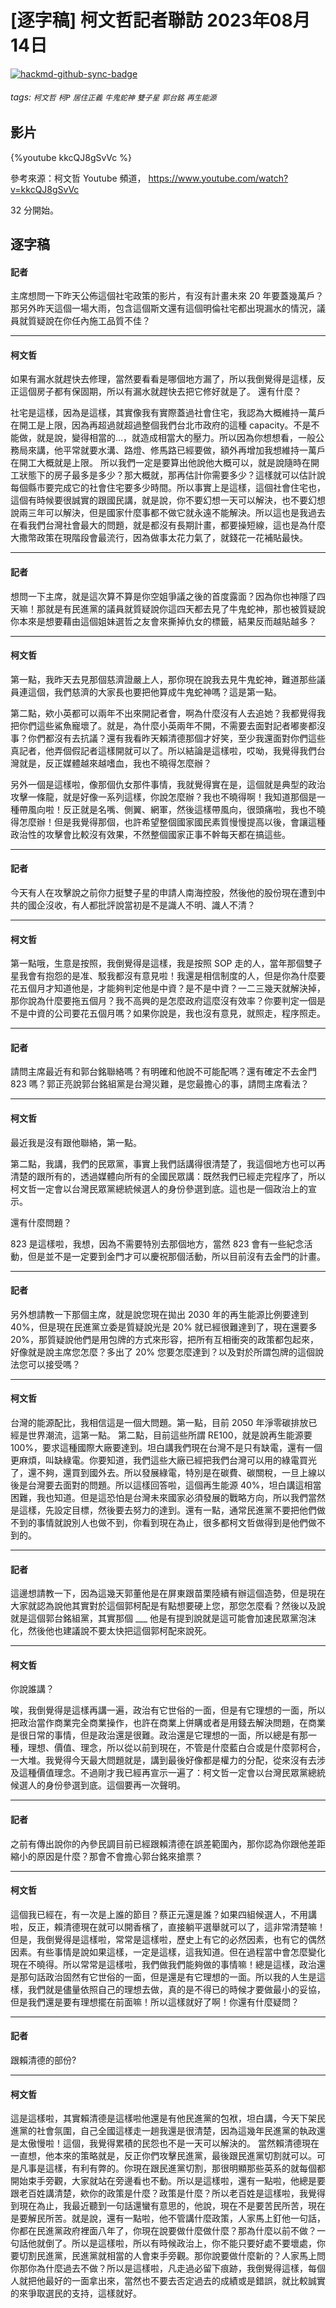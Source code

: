 # [逐字稿] 柯文哲記者聯訪 2023年08月14日

[![hackmd-github-sync-badge](https://hackmd.io/IxGcjdfnQHCbMDN_LpXxfA/badge)](https://hackmd.io/IxGcjdfnQHCbMDN_LpXxfA)


###### tags: `柯文哲` `柯P` `居住正義` `牛鬼蛇神` `雙子星` `郭台銘` `再生能源`

## 影片

{%youtube kkcQJ8gSvVc %}

參考來源：柯文哲 Youtube 頻道， https://www.youtube.com/watch?v=kkcQJ8gSvVc

32 分開始。


## 逐字稿

#### 記者

主席想問一下昨天公佈這個社宅政策的影片，有沒有計畫未來 20 年要蓋幾萬戶？那另外昨天這個一場大雨，包含這個斯文還有這個明倫社宅都出現漏水的情況，議員就質疑說在你任內施工品質不佳？ 

---

#### 柯文哲

如果有漏水就趕快去修理，當然要看看是哪個地方漏了，所以我倒覺得是這樣，反正這個房子都有保固期，所以有漏水就趕快去把它修好就是了。 還有什麼？

社宅是這樣，因為是這樣，其實像我有實際蓋過社會住宅，我認為大概維持一萬戶在開工是上限，因為再超過就超過整個我們台北市政府的這種 capacity。不是不能做，就是說，變得相當的…，就造成相當大的壓力。所以因為你想想看，一般公務局來講，他平常就要水溝、路燈、修馬路已經要做，額外再增加我想維持一萬戶在開工大概就是上限。 所以我們一定是要算出他說他大概可以，就是說隨時在開工狀態下的房子最多是多少？那大概就，那再估計你需要多少？這樣就可以估計說每個縣市要完成它的社會住宅要多少時間。所以事實上是這樣，這個社會住宅也，這個有時候要很誠實的跟國民講，就是說，你不要幻想一天可以解決，也不要幻想說兩三年可以解決，但是國家什麼事都不做它就永遠不能解決。所以這也是我過去在看我們台灣社會最大的問題，就是都沒有長期計畫，都要操短線，這也是為什麼大撒幣政策在現階段會最流行，因為做事太花力氣了，就錢花一花補貼最快。

---

#### 記者

想問一下主席，就是這次算不算是你空姐爭議之後的首度露面？因為你也神隱了四天嘛！那就是有民進黨的議員就質疑說你這四天都去見了牛鬼蛇神，那也被質疑說你本來是想要藉由這個姐妹選哲之友會來撕掉仇女的標籤，結果反而越貼越多？ 

---

#### 柯文哲

第一點，我昨天去見那個慈濟證嚴上人，那你現在說我去見牛鬼蛇神，難道那些議員連這個，我們慈濟的大家長也要把他算成牛鬼蛇神嗎？這是第一點。

第二點，欸小英都可以兩年不出來開記者會，啊為什麼沒有人去追她？我都覺得我把你們這些鯊魚寵壞了。就是，為什麼小英兩年不開，不需要去面對記者嘟麥都沒事？你們都沒有去抗議？還有我看昨天賴清德那個才好笑，至少我還面對你們這些真記者，他弄個假記者這樣開就可以了。所以結論是這樣啦，哎呦，我覺得我們台灣就是，反正媒體越來越嗜血，我也不曉得怎麼辦？

另外一個是這樣啦，像那個仇女那件事情，我就覺得實在是，這個就是典型的政治攻擊一條龍，就是好像一系列這樣，你說怎麼辦？我也不曉得啊！我知道那個是一種帶風向啦！反正就是名嘴、側翼、網軍，然後這樣帶風向，很頭痛啦，我也不曉得怎麼辦！但是我覺得那個，也許希望整個國家國民素質慢慢提高以後，會讓這種政治性的攻擊會比較沒有效果，不然整個國家正事不幹每天都在搞這些。 

---

#### 記者

今天有人在攻擊說之前你力挺雙子星的申請人南海控股，然後他的股份現在遭到中共的國企沒收，有人都批評說當初是不是識人不明、識人不清？

---

#### 柯文哲

第一點哦，生意是按照，我倒覺得是這樣，我是按照 SOP 走的人，當年那個雙子星我會有抱怨的是准、駁我都沒有意見啦！我還是相信制度的人，但是你為什麼要花五個月才知道他是，才能夠判定他是中資？是不是中資？一二三幾天就解決掉，那你說為什麼要拖五個月？我不高興的是怎麼政府這麼沒有效率？你要判定一個是不是中資的公司要花五個月嗎？如果你說是，我也沒有意見，就照走，程序照走。

---

#### 記者

請問主席最近有和郭台銘聯絡嗎？有明確和他說不可能配嗎？還有確定不去金門 823 嗎？郭正亮說郭台銘組黨是台灣災難，是您最擔心的事，請問主席看法？ 

---

#### 柯文哲

最近我是沒有跟他聯絡，第一點。 

第二點，我講，我們的民眾黨，事實上我們話講得很清楚了，我這個地方也可以再清楚的跟所有的，透過媒體向所有的全國民眾講：既然我們已經走完程序了，所以柯文哲一定會以台灣民眾黨總統候選人的身份參選到底。這也是一個政治上的宣示。

還有什麼問題？

823 是這樣啦，我想，因為不需要特別去那個地方，當然 823 會有一些紀念活動，但是並不是一定要到金門才可以慶祝那個活動，所以目前沒有去金門的計畫。 

---

#### 記者

另外想請教一下那個主席，就是說您現在拋出 2030 年的再生能源比例要達到 40%，但是現在民進黨立委是質疑說光是 20% 就已經很難達到了，現在還要多 20%，那質疑說他們是用包牌的方式來形容，把所有互相衝突的政策都包起來，好像就是說主席您怎麼？多出了 20% 您要怎麼達到？以及對於所謂包牌的這個說法您可以接受嗎？ 

---

#### 柯文哲

台灣的能源配比，我相信這是一個大問題。第一點，目前 2050 年淨零碳排放已經是世界潮流，這第一點。 第二點，目前這些所謂 RE100，就是說再生能源要 100%，要求這種國際大廠要達到。坦白講我們現在台灣不是只有缺電，還有一個更麻煩，叫缺綠電。你要知道，我們這些大廠已經把我們台灣可以用的綠電買光了，還不夠，還買到國外去。所以發展綠電，特別是在碳費、碳關稅，一旦上線以後是台灣要去面對的問題。所以這樣回答啦，這個再生能源 40%，坦白講這相當困難，我也知道。但是這恐怕是台灣未來國家必須發展的戰略方向，所以我們當然是這樣，先設定目標，然後要去努力的達到。還有一點，通常民進黨不要把他們做不到的事情就說別人也做不到，你看到現在為止，很多都柯文哲做得到是他們做不到的。 

---

#### 記者

這邊想請教一下，因為這幾天郭董他是在屏東跟苗栗陸續有辦這個造勢，但是現在大家就認為說他其實對於這個郭柯配是有點想要硬上您，那您怎麼看？然後以及說就是這個郭台銘組黨，其實那個 ___ 他是有提到說就是這可能會加速民眾黨泡沫化，然後他也建議說不要太快把這個郭柯配來說死。 

---

#### 柯文哲

你說誰講？

唉，我倒覺得是這樣再講一遍，政治有它世俗的一面，但是有它理想的一面，所以把政治當作商業完全商業操作，也許在商業上併購或者是用錢去解決問題，在商業是很日常的事情，但是政治還是很難。政治還是它理想的一面，所以總是有那一種，理想、價值、理念，所以從以前到現在，不管是什麼藍白合或是什麼郭柯合，一大堆。我覺得今天最大問題就是，講到最後好像都是權力的分配，從來沒有去涉及這種價值理念。不過剛才我已經再宣示一遍了：柯文哲一定會以台灣民眾黨總統候選人的身份參選到底。這個要再一次聲明。 

---

#### 記者

之前有傳出說你的內參民調目前已經跟賴清德在誤差範圍內，那你認為你跟他差距縮小的原因是什麼？那會不會擔心郭台銘來搶票？ 

---

#### 柯文哲

這個我已經在，有一次是上誰的節目？蔡正元還是誰？如果四組候選人，不用講啦，反正，賴清德現在就可以開香檳了，直接躺平選舉就可以了，這非常清楚嘛！但是，我倒覺得是這樣啦，常常是這樣啦，歷史上有它的必然因素，也有它的偶然因素。有些事情是說如果這樣，一定是這樣，這我知道。但在過程當中會怎麼變化現在不曉得。所以常常是這樣啦，我們做我們能夠做的事情嘛！總是這樣，政治還是那句話政治固然有它世俗的一面，但是還是有它理想的一面。所以我的人生是這樣，我們就是儘量依照自己的理想去做，真的是不得已的時候才要做最小的妥協，但是我們還是要有理想擺在前面嘛！所以這樣就好了啊！你還有什麼疑問？ 

---

#### 記者

跟賴清德的部份? 

---

#### 柯文哲

這是這樣啦，其實賴清德是這樣啦他還是有他民進黨的包袱，坦白講，今天下架民進黨的社會氛圍，自己全國這樣走一趟我還是很清楚，因為這幾年民進黨的執政還是太傲慢啦！這個，我覺得累積的民怨也不是一天可以解決的。 當然賴清德現在一直想，他本來的策略就是，反正你們攻擊民進黨，最後跟民進黨切割就可以。可是凡事是這樣，有利有弊的。你現在跟民進黨切割，那很明顯那些英系的就每個都開始束手旁觀，大家就站在旁邊看也不動。所以是這樣啦，還有一點啦，他總是要跟老百姓講清楚，欸你的政策是什麼？政策是什麼？所以老百姓是這樣啦，我覺得到現在為止，我最近聽到一句話還蠻有意思的，他說，現在不是要苦民所苦，現在是要解民所苦。就是說，還有一點啦，他不管講什麼政策，人家馬上釘他一句話，你都在民進黨政府裡面八年了，你現在說要做什麼做什麼？那為什麼以前不做？一句話他就倒了。所以是這樣啦，所以有時候政治上，你不能只要好處不要壞處，你要切割民進黨，民進黨就相當的人會束手旁觀。那你說要做什麼新的？人家馬上問你那你為什麼過去不做？所以是這樣啦，凡走過必留下痕跡，我倒覺得這樣，每個人就把他最好的一面拿出來，當然也不要去否定過去的成績或是錯誤，就比較誠實的來爭取選民的支持，這樣就好。 

